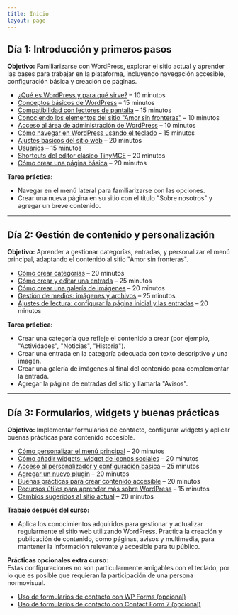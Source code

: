 ```yaml
---
title: Inicio
layout: page
---
```


## Día 1: Introducción y primeros pasos
**Objetivo:** Familiarizarse con WordPress, explorar el sitio actual y aprender las bases para trabajar en la plataforma, incluyendo navegación accesible, configuración básica y creación de páginas.

- [¿Qué es WordPress y para qué sirve?](./que-es-wordpress) – 10 minutos  
- [Conceptos básicos de WordPress](./conceptos-basicos-de-wordpress) – 15 minutos  
- [Compatibilidad con lectores de pantalla](./compatibilidad-lectores-pantalla) – 15 minutos  
- [Conociendo los elementos del sitio "Amor sin fronteras"](./conociendo-sitio) – 10 minutos  
- [Acceso al área de administración de WordPress](./acceso-administracion) – 10 minutos  
- [Cómo navegar en WordPress usando el teclado](./navegar-wordpress) – 15 minutos  
- [Ajustes básicos del sitio web](./ajustes-basicos) – 20 minutos  
- [Usuarios](./usuarios) – 15 minutos  
- [Shortcuts del editor clásico TinyMCE](./shortcuts-tinymce) – 20 minutos  
- [Cómo crear una página básica](./crear-pagina-basica) – 20 minutos  

**Tarea práctica:**  
- Navegar en el menú lateral para familiarizarse con las opciones.  
- Crear una nueva página en su sitio con el título "Sobre nosotros" y agregar un breve contenido.  

---

## Día 2: Gestión de contenido y personalización
**Objetivo:** Aprender a gestionar categorías, entradas, y personalizar el menú principal, adaptando el contenido al sitio "Amor sin fronteras".

- [Cómo crear categorías](./crear-categorias) – 20 minutos  
- [Cómo crear y editar una entrada](./crear-editar-entrada) – 25 minutos  
- [Cómo crear una galería de imágenes](./crear-galeria) – 20 minutos  
- [Gestión de medios: imágenes y archivos](./gestion-medios) – 25 minutos  
- [Ajustes de lectura: configurar la página inicial y las entradas](./ajustes-lectura) – 20 minutos  

**Tarea práctica:**  
- Crear una categoría que refleje el contenido a crear (por ejemplo, "Actividades", "Noticias", "Historia").  
- Crear una entrada en la categoría adecuada con texto descriptivo y una imagen.  
- Crear una galería de imágenes al final del contenido para complementar la entrada.  
- Agregar la página de entradas del sitio y llamarla "Avisos".  

---

## Día 3: Formularios, widgets y buenas prácticas
**Objetivo:** Implementar formularios de contacto, configurar widgets y aplicar buenas prácticas para contenido accesible.

- [Cómo personalizar el menú principal](./personalizar-menu-principal) – 20 minutos  
- [Cómo añadir widgets: widget de iconos sociales](./widgets-iconos-sociales) – 20 minutos  
- [Acceso al personalizador y configuración básica](./acceso-personalizador) – 25 minutos  
- [Agregar un nuevo plugin](./agregar-plugin) – 20 minutos  
- [Buenas prácticas para crear contenido accesible](./buenas-practicas) – 20 minutos  
- [Recursos útiles para aprender más sobre WordPress](./recursos-utiles) – 15 minutos  
- [Cambios sugeridos al sitio actual](./cambios-sugeridos) – 20 minutos  

**Trabajo después del curso:**  
- Aplica los conocimientos adquiridos para gestionar y actualizar regularmente el sitio web utilizando WordPress. Practica la creación y publicación de contenido, como páginas, avisos y multimedia, para mantener la información relevante y accesible para tu público.

**Prácticas opcionales extra curso:**  
Estas configuraciones no son particularmente amigables con el teclado, por lo que es posible que requieran la participación de una persona normovisual.

- [Uso de formularios de contacto con WP Forms (opcional)](./formularios-wpforms) 
- [Uso de formularios de contacto con Contact Form 7 (opcional)](./formularios-contactform)
